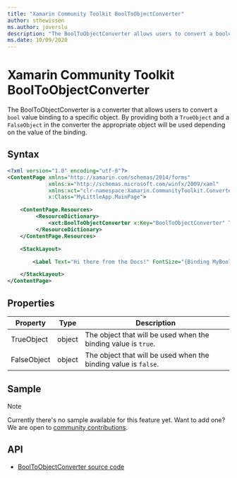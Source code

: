 ```yaml
---
title: "Xamarin Community Toolkit BoolToObjectConverter"
author: sthewissen
ms.author: joverslu
description: "The BoolToObjectConverter allows users to convert a boolean into a specific object."
ms.date: 10/09/2020
---
```


# Xamarin Community Toolkit BoolToObjectConverter

The BoolToObjectConverter is a converter that allows users to convert a `bool` value binding to a specific object. By providing both a `TrueObject` and a `FalseObject` in the converter the appropriate object will be used depending on the value of the binding.

## Syntax

```xml
<?xml version="1.0" encoding="utf-8"?>
<ContentPage xmlns="http://xamarin.com/schemas/2014/forms"
             xmlns:x="http://schemas.microsoft.com/winfx/2009/xaml"
             xmlns:xct="clr-namespace:Xamarin.CommunityToolkit.Converters;assembly=Xamarin.CommunityToolkit"
             x:Class="MyLittleApp.MainPage">

    <ContentPage.Resources>
         <ResourceDictionary>
             <xct:BoolToObjectConverter x:Key="BoolToObjectConverter" TrueObject="16" FalseObject="10" />
         </ResourceDictionary>
    </ContentPage.Resources>

    <StackLayout>

        <Label Text="Hi there from the Docs!" FontSize="{Binding MyBoolean, Converter={StaticResource BoolToObjectConverter}}" />

    </StackLayout>
</ContentPage>
```

## Properties

|Property  |Type  |Description  |
|---------|---------|---------|
| TrueObject | object | The object that will be used when the binding value is `true`. |
| FalseObject | object | The object that will be used when the binding value is `false`. |


## Sample

> [!NOTE]
> Currently there's no sample available for this feature yet. Want to add one? We are open to [community contributions](https://github.com/xamarin/XamarinCommunityToolkit).

<!-- [BoolToObjectConverter sample page Source](https://github.com/xamarin/XamarinCommunityToolkit)

You can see this in action in the [Xamarin Community Toolkit Sample App](https://github.com/xamarin/XamarinCommunityToolkit). -->

## API

* [BoolToObjectConverter source code](https://github.com/xamarin/XamarinCommunityToolkit/blob/main/XamarinCommunityToolkit/Converters/BoolToObjectConverter.shared.cs)
